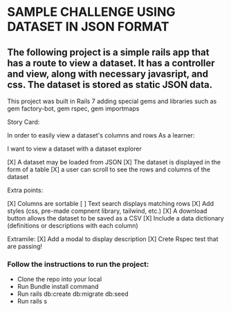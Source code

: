 # SAMPLE CHALLENGE USING DATASET IN JSON FORMAT

## The following project is a simple rails app that has a route to view a dataset. It has a controller and view, along with necessary javasript, and css. The dataset is stored as static JSON data.
 
This project was built in Rails 7 adding special gems and libraries such as gem factory-bot, gem rspec, gem importmaps   
 
 
Story Card:
 
In order to easily view a dataset's columns and rows
As a learner:

I want to view a dataset with a dataset explorer
 
[X] A dataset may be loaded from JSON
[X] The dataset is displayed in the form of a table
[X] a user can scroll to see the rows and columns of the dataset
 
Extra points:

[X] Columns are sortable
[ ] Text search displays matching rows
[X] Add styles (css, pre-made compnent library, tailwind, etc.)
[X] A download button allows the dataset to be saved as a CSV
[X] Include a data dictionary (definitions or descriptions with each column)
 
 Extramile:
 [X] Add a modal to display description
 [X] Crete Rspec test that are passing!

 ### Follow the instructions to run the project: 

 - Clone the repo into your local 
 - Run Bundle install command 
 - Run rails db:create db:migrate db:seed 
 - Run rails s